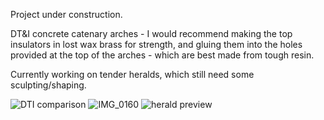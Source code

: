 Project under construction.

DT&I concrete catenary arches - I would recommend making the top insulators in lost wax brass for strength, and gluing them into the holes provided at the top of the arches - which are best made from tough resin.

Currently working on tender heralds, which still need some sculpting/shaping.

![DTI comparison](https://github.com/user-attachments/assets/7095efec-fd0d-4b18-a2bf-0a392677901b)
![IMG_0160](https://github.com/user-attachments/assets/735e7367-906c-4920-8e1e-d3d128595260)
![herald preview](https://github.com/user-attachments/assets/89fbe851-f4f6-42f3-9f19-c337a0574336)
